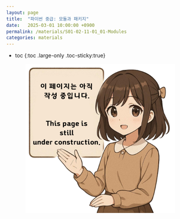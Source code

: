 ```yaml
---
layout: page
title:  "파이썬 중급: 모듈과 패키지"
date:   2025-03-01 10:00:00 +0900
permalink: /materials/S01-02-11-01_01-Modules
categories: materials
---
```

* toc
{:toc .large-only .toc-sticky:true}


<div class="insert-image" style="text-align: center;">
    <img style="width: 400px;" src="/assets/img/PagePreparing.png">
</div>
